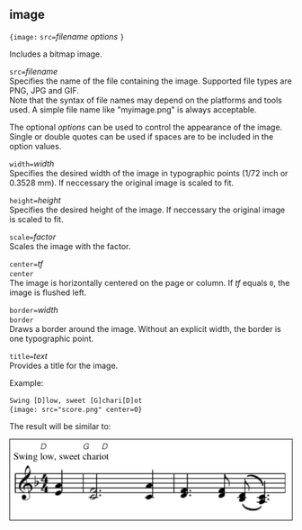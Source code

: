 ## image

`{image:` `src=`_filename_ _options_ `}`

Includes a bitmap image.

`src=`_filename_  
Specifies the name of the file containing the image. Supported file types are PNG, JPG and GIF.  
Note that the syntax of file names may depend on the platforms and tools used. A simple file name like "myimage.png" is always acceptable. 	

The optional _options_ can be used to control the appearance of the image. Single or double quotes can be used if spaces are to be included in the option values.

`width=`_width_  
Specifies the desired width of the image in typographic points (1/72 inch or 0.3528 mm). If neccessary the original image is scaled to fit.	

`height=`_height_  
Specifies the desired height of the image. If neccessary the original image is scaled to fit.	

`scale=`_factor_  
Scales the image with the factor.	

`center=`_tf_  
`center`  
The image is horizontally centered on the page or column. If _tf_ equals `0`, the image is flushed left.

`border=`_width_  
`border`  
Draws a border around the image. Without an explicit width, the border is one typographic point.

`title=`_text_  
Provides a title for the image.

Example:

    Swing [D]low, sweet [G]chari[D]ot
    {image: src="score.png" center=0}

The result will be similar to:

![](images/ex_image.png)


